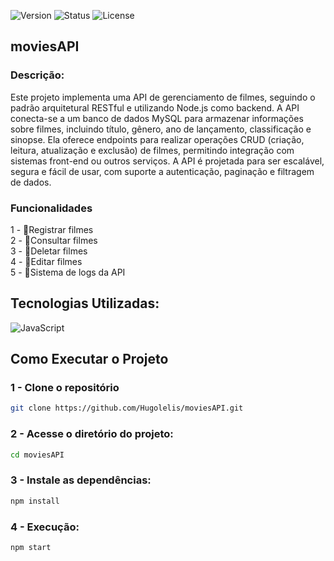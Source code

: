 ![Version](https://img.shields.io/badge/version-v1.0.0-blue.svg) ![Status](https://img.shields.io/badge/status-complete-brightgreen.svg)  ![License](https://img.shields.io/badge/license-MIT-green.svg)

## moviesAPI

### Descrição: 

Este projeto implementa uma API de gerenciamento de filmes, seguindo o padrão arquitetural RESTful e utilizando Node.js como backend. 
A API conecta-se a um banco de dados MySQL para armazenar informações sobre filmes, incluindo título, gênero, ano de lançamento, 
classificação e sinopse. Ela oferece endpoints para realizar operações CRUD (criação, leitura, atualização e exclusão) de filmes, permitindo integração com sistemas front-end ou outros serviços. 
A API é projetada para ser escalável, segura e fácil de usar, com suporte a autenticação, paginação e filtragem de dados.

### Funcionalidades
1 - 📌Registrar filmes<br/>
2 - 📌Consultar filmes <br/>
3 - 📌Deletar filmes <br/>
4 - 📌Editar filmes <br/>
5 - 📌Sistema de logs da API<br/>

## Tecnologias Utilizadas: 
![JavaScript](https://img.shields.io/badge/javascript-%23323330.svg?style=for-the-badge&logo=javascript&logoColor=%23F7DF1E) 


## Como Executar o Projeto

### 1 - Clone o repositório
```bash
git clone https://github.com/Hugolelis/moviesAPI.git
```
### 2 - Acesse o diretório do projeto:
```bash
cd moviesAPI
```

### 3 - Instale as dependências:
```bash
npm install
```
### 4 - Execução:
```bash
npm start
```
